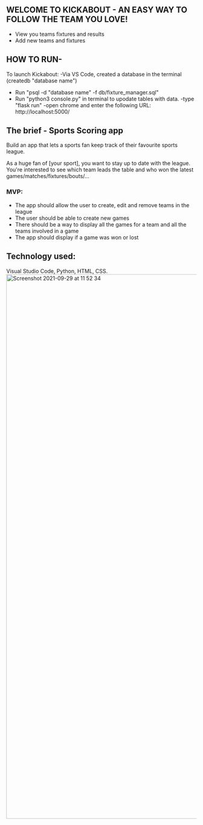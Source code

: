 ## WELCOME TO KICKABOUT - AN EASY WAY TO FOLLOW THE TEAM YOU LOVE!
- View you teams fixtures and results
- Add new teams and fixtures

## HOW TO RUN-

To launch Kickabout: 
-Via VS Code, created a database in the terminal (createdb "database name")
- Run "psql -d "database name" -f db/fixture_manager.sql"
- Run "python3 console.py" in terminal to upodate tables with data.
-type "flask run"
-open chrome and enter the following URL:
http://localhost:5000/

## The brief - Sports Scoring app

Build an app that lets a sports fan keep track of their favourite sports league.

As a huge fan of [your sport], you want to stay up to date with the league. You're interested to see which team leads the table and who won the latest games/matches/fixtures/bouts/…

### MVP:
* The app should allow the user to create, edit and remove teams in the league
* The user should be able to create new games
* There should be a way to display all the games for a team and all the teams involved in a game
* The app should display if a game was won or lost

## Technology used:
Visual Studio Code,
Python,
HTML,
CSS.
<img width="1438" alt="Screenshot 2021-09-29 at 11 52 34" src="https://user-images.githubusercontent.com/88345208/135255002-480aeea5-5170-49df-af2f-8c5da2697b51.png">
